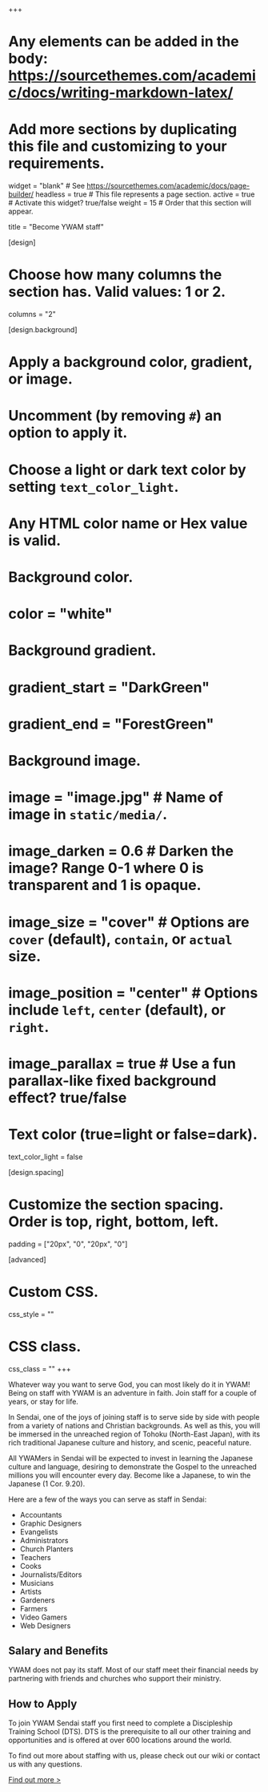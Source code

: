 +++
# Any elements can be added in the body: https://sourcethemes.com/academic/docs/writing-markdown-latex/
# Add more sections by duplicating this file and customizing to your requirements.

widget = "blank"  # See https://sourcethemes.com/academic/docs/page-builder/
headless = true  # This file represents a page section.
active = true  # Activate this widget? true/false
weight = 15  # Order that this section will appear.

title = "Become YWAM staff"

[design]
  # Choose how many columns the section has. Valid values: 1 or 2.
  columns = "2"

[design.background]
  # Apply a background color, gradient, or image.
  #   Uncomment (by removing `#`) an option to apply it.
  #   Choose a light or dark text color by setting `text_color_light`.
  #   Any HTML color name or Hex value is valid.

  # Background color.
  # color = "white"

  # Background gradient.
  # gradient_start = "DarkGreen"
  # gradient_end = "ForestGreen"

  # Background image.
  # image = "image.jpg"  # Name of image in `static/media/`.
  # image_darken = 0.6  # Darken the image? Range 0-1 where 0 is transparent and 1 is opaque.
  # image_size = "cover"  #  Options are `cover` (default), `contain`, or `actual` size.
  # image_position = "center"  # Options include `left`, `center` (default), or `right`.
  # image_parallax = true  # Use a fun parallax-like fixed background effect? true/false

  # Text color (true=light or false=dark).
  text_color_light = false

[design.spacing]
  # Customize the section spacing. Order is top, right, bottom, left.
  padding = ["20px", "0", "20px", "0"]

[advanced]
 # Custom CSS.
 css_style = ""

 # CSS class.
 css_class = ""
+++

Whatever way you want to serve God, you can most likely do it in YWAM! Being on staff with YWAM is an adventure in faith. Join staff for a couple of years, or stay for life.

In Sendai, one of the joys of joining staff is to serve side by side with people from a variety of nations and Christian backgrounds. As well as this, you will be immersed in the unreached region of Tohoku (North-East Japan), with its rich traditional Japanese culture and history, and scenic, peaceful nature.

All YWAMers in Sendai will be expected to invest in learning the Japanese culture and language, desiring to demonstrate the Gospel to the unreached millions you will encounter every day. Become like a Japanese, to win the Japanese (1 Cor. 9.20).

Here are a few of the ways you can serve as staff in Sendai:

* Accountants
* Graphic Designers
* Evangelists
* Administrators
* Church Planters
* Teachers
* Cooks
* Journalists/Editors
* Musicians
* Artists
* Gardeners
* Farmers
* Video Gamers
* Web Designers

## Salary and Benefits

YWAM does not pay its staff. Most of our staff meet their financial needs by partnering with friends and churches who support their ministry.

## How to Apply

To join YWAM Sendai staff you first need to complete a Discipleship Training School (DTS). DTS is the prerequisite to all our other training and opportunities and is offered at over 600 locations around the world.

To find out more about staffing with us, please check out our wiki or contact us with any questions.

[Find out more >](https://wiki.ywamsendai.org/ywam/join)
